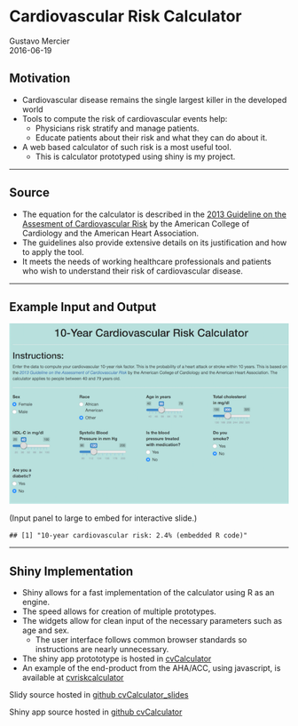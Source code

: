# Cardiovascular Risk Calculator
Gustavo Mercier  
2016-06-19  



## Motivation

* Cardiovascular disease remains the single largest killer in the developed world
* Tools to compute the risk of cardiovascular events help:
    + Physicians risk stratify and manage patients.
    + Educate patients about their risk and what they can do about it.
* A web based calculator of such risk is a most useful tool.
    + This is calculator prototyped using shiny is my project.

---

## Source

* The equation for the calculator is described in the [2013 Guideline on the Assesment of Cardiovascular Risk](http://bit.ly/1Os6cgR) by the American College of Cardiology and the American Heart Association.
* The guidelines also provide extensive details on its justification and how to apply the tool.
* It meets the needs of working healthcare professionals and patients who wish to understand their risk of cardiovascular disease.

---

## Example Input and Output

![](./figures/cvcalc_screen_smaller.png)

(Input panel to large to embed for interactive slide.)

```
## [1] "10-year cardiovascular risk: 2.4% (embedded R code)"
```

---

## Shiny Implementation

* Shiny allows for a fast implementation of the calculator using R as an engine.
* The speed allows for creation of multiple prototypes.
* The widgets allow for clean input of the necessary parameters such as age and sex.
    + The user interface follows common browser standards so instructions are nearly unnecessary.
* The shiny app protototype is hosted in [cvCalculator](https://gamercier.shinyapps.io/cvCalculator/)
* An example of the end-product from the AHA/ACC, using javascript, is available at [cvriskcalculator](http://www.cvriskcalculator.com/)

Slidy source hosted in [github cvCalculator_slides](https://github.com/gamercier/cvCalculator_slides/tree/gh-pages)

Shiny app source hosted in [github cvCalculator](https://github.com/gamercier/cvCalculator)
